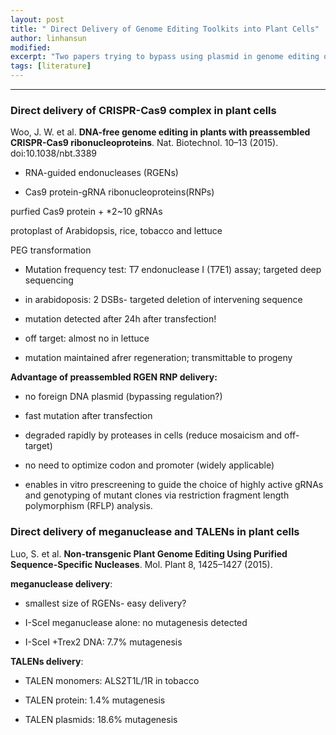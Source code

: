 ```yaml
---
layout: post
title: " Direct Delivery of Genome Editing Toolkits into Plant Cells"
author: linhansun
modified:
excerpt: "Two papers trying to bypass using plasmid in genome editing of plants"
tags: [literature]
---
```



----------

### Direct delivery of CRISPR-Cas9 complex in plant cells

Woo, J. W. et al. **DNA-free genome editing in plants with preassembled CRISPR-Cas9 ribonucleoproteins**. Nat. Biotechnol. 10–13 (2015). doi:10.1038/nbt.3389



- RNA-guided endonucleases (RGENs)

- Cas9 protein-gRNA ribonucleoproteins(RNPs)

purfied Cas9 protein + *2~10 gRNAs

protoplast of Arabidopsis, rice, tobacco and lettuce

PEG transformation

- Mutation frequency test: T7 endonuclease I (T7E1) assay; targeted deep sequencing

- in arabidoposis: 2 DSBs- targeted deletion of intervening sequence

- mutation detected after 24h after transfection!

- off target: almost no in lettuce

- mutation maintained afrer regeneration; transmittable to progeny

**Advantage of preassembled RGEN RNP delivery:**

- no foreign DNA plasmid (bypassing regulation?)

- fast mutation after transfection 

- degraded rapidly by proteases in cells (reduce mosaicism and off-target)

- no need to optimize codon and promoter (widely applicable)

- enables in vitro prescreening to guide the choice of highly active
gRNAs and genotyping of mutant clones via restriction fragment
length polymorphism (RFLP) analysis.

### Direct delivery of meganuclease and TALENs in plant cells

Luo, S. et al. **Non-transgenic Plant Genome Editing Using Purified Sequence-Specific Nucleases**. Mol. Plant 8, 1425–1427 (2015).

**meganuclease delivery**:

- smallest size of RGENs- easy delivery?

- I-SceI meganuclease alone: no mutagenesis detected

- I-SceI +Trex2 DNA: 7.7% mutagenesis

**TALENs delivery**:

- TALEN monomers: ALS2T1L/1R in tobacco

- TALEN protein: 1.4% mutagenesis

- TALEN plasmids: 18.6% mutagenesis




